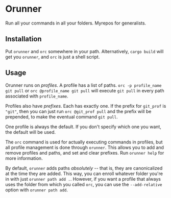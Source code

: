 # Orunner
Run all your commands in all your folders.  Myrepos for generalists.

## Installation
Put `orunner` and `orc` somewhere in your path.  Alternatively, `cargo build` will get you `orunner`, and `orc` is just a shell script.

## Usage
Orunner runs on _profiles_.  A profile has a list of paths.  `orc -p profile_name git pull` or `orc @profile_name git pull` will execute `git pull` in every path associated with `profile_name`.

Profiles also have _prefixes_.  Each has exactly one.  If the prefix for `git_prof` is `"git"`, then you can just run `orc @git_prof pull` and the prefix will be prepended, to make the eventual command `git pull`.

One profile is always the default.  If you don't specify which one you want, the default will be used.

The `orc` command is used for actually executing commands in profiles, but all profile management is done through `orunner`.  This allows you to add and remove profiles and paths, and set and clear prefixes.  Run `orunner help` for more information.

By default, `orunner` adds paths _absolutely_ -- that is, they are canonicalized at the time they are added.  This way, you can enroll whatever folder you're in with just `orunner path add .`.  However, if you want a profile that always uses the folder from which you called `orc`, you can use the `--add-relative` option with `orunner path add`.
